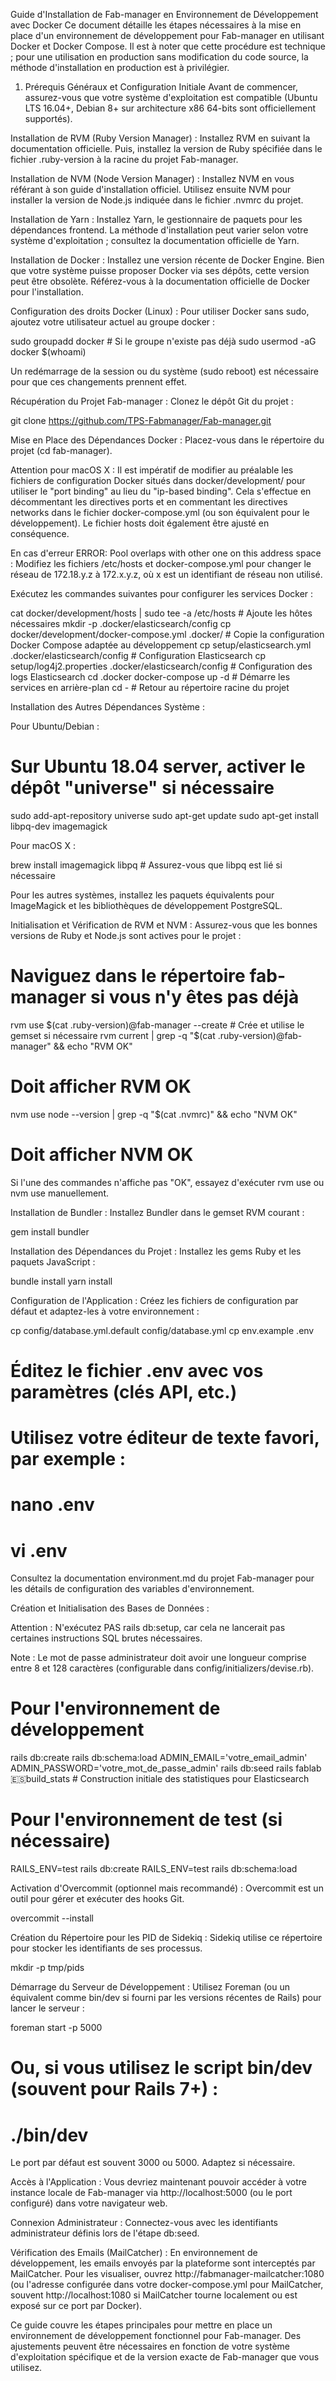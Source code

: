 Guide d'Installation de Fab-manager en Environnement de Développement avec Docker
Ce document détaille les étapes nécessaires à la mise en place d'un environnement de développement pour Fab-manager en utilisant Docker et Docker Compose. Il est à noter que cette procédure est technique ; pour une utilisation en production sans modification du code source, la méthode d'installation en production est à privilégier.

1. Prérequis Généraux et Configuration Initiale
Avant de commencer, assurez-vous que votre système d'exploitation est compatible (Ubuntu LTS 16.04+, Debian 8+ sur architecture x86 64-bits sont officiellement supportés).

Installation de RVM (Ruby Version Manager) :
Installez RVM en suivant la documentation officielle. Puis, installez la version de Ruby spécifiée dans le fichier .ruby-version à la racine du projet Fab-manager.

Installation de NVM (Node Version Manager) :
Installez NVM en vous référant à son guide d'installation officiel. Utilisez ensuite NVM pour installer la version de Node.js indiquée dans le fichier .nvmrc du projet.

Installation de Yarn :
Installez Yarn, le gestionnaire de paquets pour les dépendances frontend. La méthode d'installation peut varier selon votre système d'exploitation ; consultez la documentation officielle de Yarn.

Installation de Docker :
Installez une version récente de Docker Engine. Bien que votre système puisse proposer Docker via ses dépôts, cette version peut être obsolète. Référez-vous à la documentation officielle de Docker pour l'installation.

Configuration des droits Docker (Linux) :
Pour utiliser Docker sans sudo, ajoutez votre utilisateur actuel au groupe docker :

sudo groupadd docker # Si le groupe n'existe pas déjà
sudo usermod -aG docker $(whoami)

Un redémarrage de la session ou du système (sudo reboot) est nécessaire pour que ces changements prennent effet.

Récupération du Projet Fab-manager :
Clonez le dépôt Git du projet :

git clone https://github.com/TPS-Fabmanager/Fab-manager.git

Mise en Place des Dépendances Docker :
Placez-vous dans le répertoire du projet (cd fab-manager).

Attention pour macOS X : Il est impératif de modifier au préalable les fichiers de configuration Docker situés dans docker/development/ pour utiliser le "port binding" au lieu du "ip-based binding". Cela s'effectue en décommentant les directives ports et en commentant les directives networks dans le fichier docker-compose.yml (ou son équivalent pour le développement). Le fichier hosts doit également être ajusté en conséquence.

En cas d'erreur ERROR: Pool overlaps with other one on this address space : Modifiez les fichiers /etc/hosts et docker-compose.yml pour changer le réseau de 172.18.y.z à 172.x.y.z, où x est un identifiant de réseau non utilisé.

Exécutez les commandes suivantes pour configurer les services Docker :

cat docker/development/hosts | sudo tee -a /etc/hosts # Ajoute les hôtes nécessaires
mkdir -p .docker/elasticsearch/config
cp docker/development/docker-compose.yml .docker/ # Copie la configuration Docker Compose adaptée au développement
cp setup/elasticsearch.yml .docker/elasticsearch/config # Configuration Elasticsearch
cp setup/log4j2.properties .docker/elasticsearch/config # Configuration des logs Elasticsearch
cd .docker
docker-compose up -d # Démarre les services en arrière-plan
cd - # Retour au répertoire racine du projet

Installation des Autres Dépendances Système :

Pour Ubuntu/Debian :

# Sur Ubuntu 18.04 server, activer le dépôt "universe" si nécessaire
sudo add-apt-repository universe
sudo apt-get update
sudo apt-get install libpq-dev imagemagick

Pour macOS X :

brew install imagemagick libpq # Assurez-vous que libpq est lié si nécessaire

Pour les autres systèmes, installez les paquets équivalents pour ImageMagick et les bibliothèques de développement PostgreSQL.

Initialisation et Vérification de RVM et NVM :
Assurez-vous que les bonnes versions de Ruby et Node.js sont actives pour le projet :

# Naviguez dans le répertoire fab-manager si vous n'y êtes pas déjà
rvm use $(cat .ruby-version)@fab-manager --create # Crée et utilise le gemset si nécessaire
rvm current | grep -q "$(cat .ruby-version)@fab-manager" && echo "RVM OK"
# Doit afficher RVM OK
nvm use
node --version | grep -q "$(cat .nvmrc)" && echo "NVM OK"
# Doit afficher NVM OK

Si l'une des commandes n'affiche pas "OK", essayez d'exécuter rvm use ou nvm use manuellement.

Installation de Bundler :
Installez Bundler dans le gemset RVM courant :

gem install bundler

Installation des Dépendances du Projet :
Installez les gems Ruby et les paquets JavaScript :

bundle install
yarn install

Configuration de l'Application :
Créez les fichiers de configuration par défaut et adaptez-les à votre environnement :

cp config/database.yml.default config/database.yml
cp env.example .env
# Éditez le fichier .env avec vos paramètres (clés API, etc.)
# Utilisez votre éditeur de texte favori, par exemple :
# nano .env
# vi .env

Consultez la documentation environment.md du projet Fab-manager pour les détails de configuration des variables d'environnement.

Création et Initialisation des Bases de Données :

Attention : N'exécutez PAS rails db:setup, car cela ne lancerait pas certaines instructions SQL brutes nécessaires.

Note : Le mot de passe administrateur doit avoir une longueur comprise entre 8 et 128 caractères (configurable dans config/initializers/devise.rb).

# Pour l'environnement de développement
rails db:create
rails db:schema:load
ADMIN_EMAIL='votre_email_admin' ADMIN_PASSWORD='votre_mot_de_passe_admin' rails db:seed
rails fablab:es:build_stats # Construction initiale des statistiques pour Elasticsearch

# Pour l'environnement de test (si nécessaire)
RAILS_ENV=test rails db:create
RAILS_ENV=test rails db:schema:load

Activation d'Overcommit (optionnel mais recommandé) :
Overcommit est un outil pour gérer et exécuter des hooks Git.

overcommit --install

Création du Répertoire pour les PID de Sidekiq :
Sidekiq utilise ce répertoire pour stocker les identifiants de ses processus.

mkdir -p tmp/pids

Démarrage du Serveur de Développement :
Utilisez Foreman (ou un équivalent comme bin/dev si fourni par les versions récentes de Rails) pour lancer le serveur :

foreman start -p 5000 
# Ou, si vous utilisez le script bin/dev (souvent pour Rails 7+) :
# ./bin/dev

Le port par défaut est souvent 3000 ou 5000. Adaptez si nécessaire.

Accès à l'Application :
Vous devriez maintenant pouvoir accéder à votre instance locale de Fab-manager via http://localhost:5000 (ou le port configuré) dans votre navigateur web.

Connexion Administrateur :
Connectez-vous avec les identifiants administrateur définis lors de l'étape db:seed.

Vérification des Emails (MailCatcher) :
En environnement de développement, les emails envoyés par la plateforme sont interceptés par MailCatcher. Pour les visualiser, ouvrez http://fabmanager-mailcatcher:1080 (ou l'adresse configurée dans votre docker-compose.yml pour MailCatcher, souvent http://localhost:1080 si MailCatcher tourne localement ou est exposé sur ce port par Docker).

Ce guide couvre les étapes principales pour mettre en place un environnement de développement fonctionnel pour Fab-manager. Des ajustements peuvent être nécessaires en fonction de votre système d'exploitation spécifique et de la version exacte de Fab-manager que vous utilisez.